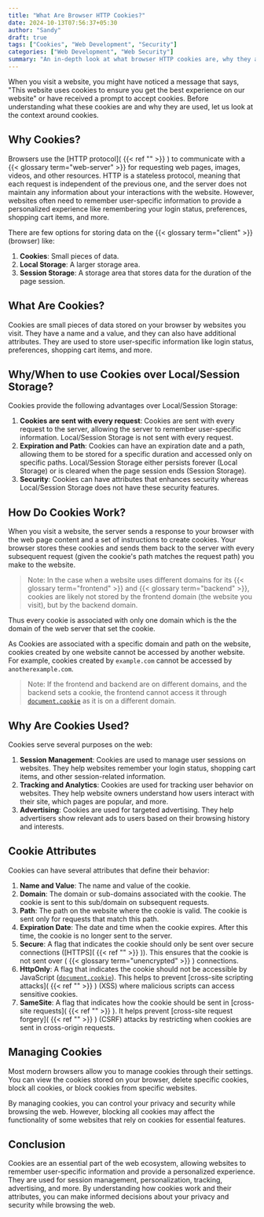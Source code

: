 ```yaml
---
title: "What Are Browser HTTP Cookies?"
date: 2024-10-13T07:56:37+05:30
author: "Sandy"
draft: true
tags: ["Cookies", "Web Development", "Security"]
categories: ["Web Development", "Web Security"]
summary: "An in-depth look at what browser HTTP cookies are, why they are used, how they work, and their attributes. Learn how cookies are used for session management, personalization, tracking, and advertising on the web."
---
```


When you visit a website, you might have noticed a message that says, "This website uses cookies to ensure you get the best experience on our website" or have received a prompt to accept cookies. Before understanding what these cookies are and why they are used, let us look at the context around cookies.

## Why Cookies?

Browsers use the [HTTP protocol]( {{< ref "" >}} ) to communicate with a {{< glossary term="web-server" >}} for requesting web pages, images, videos, and other resources. HTTP is a stateless protocol, meaning that each request is independent of the previous one, and the server does not maintain any information about your interactions with the website. However, websites often need to remember user-specific information to provide a personalized experience like remembering your login status, preferences, shopping cart items, and more.

There are few options for storing data on the {{< glossary term="client" >}} (browser) like:

1. **Cookies**: Small pieces of data.
2. **Local Storage**: A larger storage area.
3. **Session Storage**: A storage area that stores data for the duration of the page session.

## What Are Cookies?

Cookies are small pieces of data stored on your browser by websites you visit. They have a name and a value, and they can also have additional attributes. They are used to store user-specific information like login status, preferences, shopping cart items, and more.

## Why/When to use Cookies over Local/Session Storage?

Cookies provide the following advantages over Local/Session Storage:

1. **Cookies are sent with every request**: Cookies are sent with every request to the server, allowing the server to remember user-specific information. Local/Session Storage is not sent with every request.
2. **Expiration and Path**: Cookies can have an expiration date and a path, allowing them to be stored for a specific duration and accessed only on specific paths. Local/Session Storage either persists forever (Local Storage) or is cleared when the page session ends (Session Storage).
3. **Security**: Cookies can have attributes that enhances security whereas Local/Session Storage does not have these security features.

## How Do Cookies Work?

When you visit a website, the server sends a response to your browser with the web page content and a set of instructions to create cookies. Your browser stores these cookies and sends them back to the server with every subsequent request (given the cookie's path matches the request path) you make to the website.

> Note: In the case when a website uses different domains for its {{< glossary term="frontend" >}} and {{< glossary term="backend" >}}, cookies are likely not stored by the frontend domain (the website you visit), but by the backend domain.

Thus every cookie is associated with only one domain which is the the domain of the web server that set the cookie.

As Cookies are associated with a specific domain and path on the website, cookies created by one website cannot be accessed by another website. For example, cookies created by `example.com` cannot be accessed by `anotherexample.com`.

> Note: If the frontend and backend are on different domains, and the backend sets a cookie, the frontend cannot access it through [`document.cookie`](https://developer.mozilla.org/en-US/docs/Web/API/Document/cookie) as it is on a different domain.

## Why Are Cookies Used?

Cookies serve several purposes on the web:

1. **Session Management**: Cookies are used to manage user sessions on websites. They help websites remember your login status, shopping cart items, and other session-related information.
2. **Tracking and Analytics**: Cookies are used for tracking user behavior on websites. They help website owners understand how users interact with their site, which pages are popular, and more.
3. **Advertising**: Cookies are used for targeted advertising. They help advertisers show relevant ads to users based on their browsing history and interests.

## Cookie Attributes

Cookies can have several attributes that define their behavior:

1. **Name and Value**: The name and value of the cookie.
2. **Domain**: The domain or sub-domains associated with the cookie. The cookie is sent to this sub/domain on subsequent requests.
3. **Path**: The path on the website where the cookie is valid. The cookie is sent only for requests that match this path.
4. **Expiration Date**: The date and time when the cookie expires. After this time, the cookie is no longer sent to the server.
5. **Secure**: A flag that indicates the cookie should only be sent over secure connections ([HTTPS]( {{< ref "" >}} )). This ensures that the cookie is not sent over ( {{< glossary term="unencrypted" >}} ) connections.
6. **HttpOnly**: A flag that indicates the cookie should not be accessible by JavaScript ([`document.cookie`](https://developer.mozilla.org/en-US/docs/Web/API/Document/cookie)). This helps to prevent [cross-site scripting attacks]( {{< ref "" >}} ) (XSS) where malicious scripts can access sensitive cookies.
7. **SameSite**: A flag that indicates how the cookie should be sent in [cross-site requests]( {{< ref "" >}} ). It helps prevent [cross-site request forgery]( {{< ref "" >}} ) (CSRF) attacks by restricting when cookies are sent in cross-origin requests.

## Managing Cookies

Most modern browsers allow you to manage cookies through their settings. You can view the cookies stored on your browser, delete specific cookies, block all cookies, or block cookies from specific websites.

By managing cookies, you can control your privacy and security while browsing the web. However, blocking all cookies may affect the functionality of some websites that rely on cookies for essential features.

## Conclusion

Cookies are an essential part of the web ecosystem, allowing websites to remember user-specific information and provide a personalized experience. They are used for session management, personalization, tracking, advertising, and more. By understanding how cookies work and their attributes, you can make informed decisions about your privacy and security while browsing the web.
